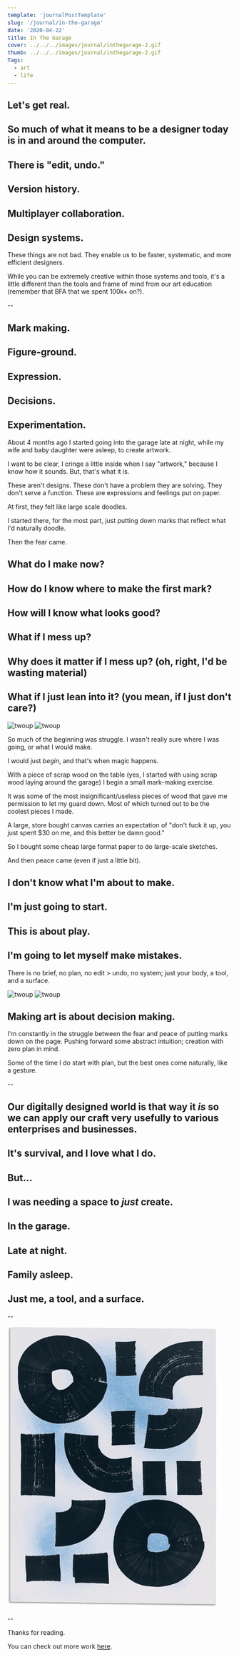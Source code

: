 ```yaml
---
template: 'journalPostTemplate'
slug: '/journal/in-the-garage'
date: '2020-04-22'
title: In The Garage
cover: ../../../images/journal/inthegarage-2.gif
thumb: ../../../images/journal/inthegarage-2.gif
Tags:
  - art
  - life
---
```


## Let's get real.

## So much of what it means to be a designer today is in and around the computer.

## There is "edit, undo."

## Version history.

## Multiplayer collaboration.

## Design systems.

These things are not bad. They enable us to be faster, systematic, and more efficient designers.

While you can be extremely creative within those systems and tools, it's a little different than the tools and frame of mind from our art education (remember that BFA that we spent 100k+ on?).

--

## Mark making.

## Figure-ground.

## Expression.

## Decisions.

## Experimentation.

About 4 months ago I started going into the garage late at night, while my wife and baby daughter were asleep, to create artwork.

I want to be clear, I cringe a little inside when I say "artwork," because I know how it sounds. But, that's what it is.

These aren't designs. These don't have a problem they are solving. They don't serve a function. These are expressions and feelings put on paper.

At first, they felt like large scale doodles.

I started there, for the most part, just putting down marks that reflect what I'd naturally doodle.

Then the fear came.

## What do I make now?

## How do I know where to make the first mark?

## How will I know what looks good?

## What if I mess up?

## Why does it matter if I mess up? (oh, right, I'd be wasting material)

## What if I just lean into it? (you mean, if I just don't care?)

![twoup](/journal-gif/garage-02_0.gif)
![twoup](/journal-gif/garage-02_1.gif)

So much of the beginning was struggle. I wasn't really sure where I was going, or what I would make.

I would just _begin_, and that's when magic happens.

With a piece of scrap wood on the table (yes, I started with using scrap wood laying around the garage) I begin a small mark-making exercise.

It was some of the most insignificant/useless pieces of wood that gave me permission to let my guard down. Most of which turned out to be the coolest pieces I made.

A large, store bought canvas carries an expectation of "don't fuck it up, you just spent \$30 on me, and this better be damn good."

So I bought some cheap large format paper to do large-scale sketches.

And then peace came (even if just a little bit).

## I don't know what I'm about to make.

## I'm just going to start.

## This is about play.

## I'm going to let myself make mistakes.

There is no brief, no plan, no edit > undo, no system; just your body, a tool, and a surface.

![twoup](/journal-gif/garage-01_0.gif)
![twoup](/journal-gif/garage-01_1.gif)

## Making art is about decision making.

I'm constantly in the struggle between the fear and peace of putting marks down on the page. Pushing forward some abstract intuition; creation with zero plan in mind.

Some of the time I do start with plan, but the best ones come naturally, like a gesture.

--

## Our digitally designed world is that way it _is_ so we can apply our craft very usefully to various enterprises and businesses.

## It's survival, and I love what I do.

## But...

## I was needing a space to _just_ create.

## In the garage.

## Late at night.

## Family asleep.

## Just me, a tool, and a surface.

--

![xs](../../../images/journal/Line-Series-01.png)

--

Thanks for reading.

You can check out more work [here](https://www.instagram.com/johnchoura.art/).
